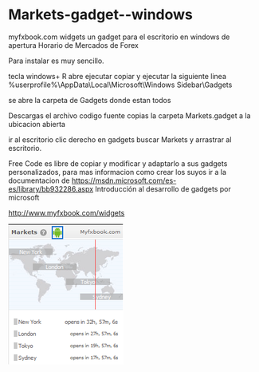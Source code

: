 # Markets-gadget--windows
myfxbook.com widgets un gadget para el escritorio en windows de apertura  Horario de Mercados de Forex

Para instalar es muy sencillo.

tecla windows+ R
abre ejecutar
copiar y ejecutar la siguiente linea  %userprofile%\AppData\Local\Microsoft\Windows Sidebar\Gadgets

se abre la carpeta de Gadgets donde estan todos

Descargas el archivo codigo fuente copias la carpeta Markets.gadget a la ubicacion abierta 

ir al escritorio clic derecho en gadgets buscar Markets y arrastrar al escritorio.

Free Code es libre de copiar y modificar y adaptarlo a sus gadgets personalizados,
para mas informacion como crear los suyos ir a la documentacion de  https://msdn.microsoft.com/es-es/library/bb932286.aspx Introducción al desarrollo de gadgets por microsoft


http://www.myfxbook.com/widgets 

![ScreenShot](https://github.com/jhonsu01/Markets-gadget--windows/blob/master/gadget.png)
